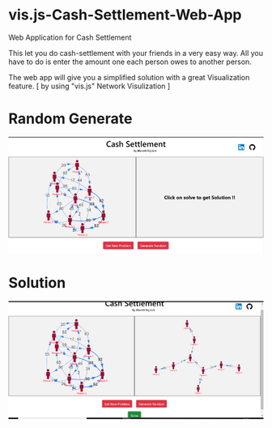 # vis.js-Cash-Settlement-Web-App
Web Application for Cash Settlement

This let you do cash-settlement with your friends in a very easy way.
All you have to do is enter the amount one each person owes to another person.

The web app will give you a simplified solution with a great Visualization feature.
[ by using "vis.js" Network Visulization ]

# Random Generate

<img src="https://github.com/bharathraj25/vis.js-Cash-Settlement-Web-App/blob/0aa562b608a1654773660fa1d9abaa3788fc3ae5/Sample%20Screenshot/Random%20Generate.png">


# Solution

<img src="https://github.com/bharathraj25/vis.js-Cash-Settlement-Web-App/blob/0aa562b608a1654773660fa1d9abaa3788fc3ae5/Sample%20Screenshot/Solution.png">

